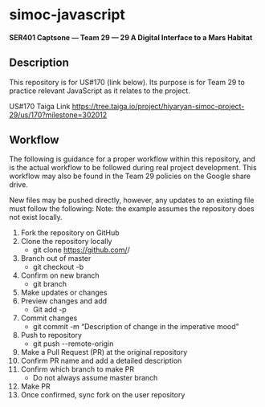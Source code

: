 # simoc-javascript
#### SER401 Captsone — Team 29 — 29 A Digital Interface to a Mars Habitat

## Description
This repository is for US#170 (link below). Its purpose is for Team 29 to practice relevant JavaScript as it relates to the
project.

US#170 Taiga Link
https://tree.taiga.io/project/hiyaryan-simoc-project-29/us/170?milestone=302012

## Workflow
The following is guidance for a proper workflow within this repository, and is the actual workflow to be followed during 
real project development. This workflow may also be found in the Team 29 policies on the Google share drive.

New files may be pushed directly, however, any updates to an existing file must follow the following:
Note: the example assumes the repository does not exist locally.

1. Fork the repository on GitHub
2. Clone the repository locally
    - git clone https://github.com/<user>/<repository>
3. Branch out of master
    - git checkout -b <branch-name>
4. Confirm on new branch
    - git branch
5. Make updates or changes
6. Preview changes and add
    - Git add -p
7. Commit changes
    - git commit -m “Description of change in the imperative mood”
8. Push to repository
    - git push --remote-origin <branch-name> 
9. Make a Pull Request (PR) at the original repository
10. Confirm PR name and add a detailed description
11. Confirm which branch to make PR
    - Do not always assume master branch
12. Make PR
13. Once confirmed, sync fork on the user repository
